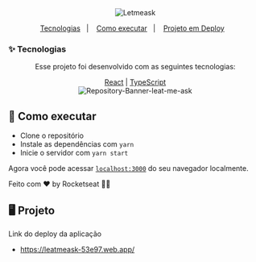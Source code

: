 <div align="center">
 <img alt="Letmeask" title="Letmeask"            src="https://raw.githubusercontent.com/jessicaidro/letmeask/88e5db1476241d7c126920b64d27ea89fb8a0e2a/src/assets/images/logo.svg" />
</div>

<p align="center">
  <a href="#-tecnologias">Tecnologias</a>&nbsp;&nbsp;&nbsp;|&nbsp;&nbsp;&nbsp;
  <a href="#-como-executar">Como executar</a>&nbsp;&nbsp;&nbsp;|&nbsp;&nbsp;&nbsp;
 <a href="#-projeto">Projeto em Deploy</a>&nbsp;&nbsp;&nbsp;
<br>

<h3 id="-tecnologias">✨ Tecnologias</h3>
<p align="center">
 Esse projeto foi desenvolvido com as seguintes tecnologias:
</p>
<div align="center">
  <a href="https://reactjs.org">React</a>
| <a href="https://www.typescriptlang.org/">TypeScript</a>
</div>
<div align="center">
  <img title="Letmeask" 
  src="https://i.ibb.co/J5QDKFB/Repository-Banner-leat-me-ask.jpg" alt="Repository-Banner-leat-me-ask" />
</div>

## 🚀 Como executar

- Clone o repositório
- Instale as dependências com `yarn`
- Inicie o servidor com `yarn start`

Agora você pode acessar [`localhost:3000`](http://localhost:3000) do seu navegador localmente.


Feito com ♥ by Rocketseat 👋🏻 


## 🖥 Projeto 
Link do deploy da aplicação

- https://leatmeask-53e97.web.app/

